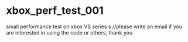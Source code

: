 # xbox_perf_test_001
small performance test on xbox VS series s
//please write an email if you are interested in using the code or others, thank you
